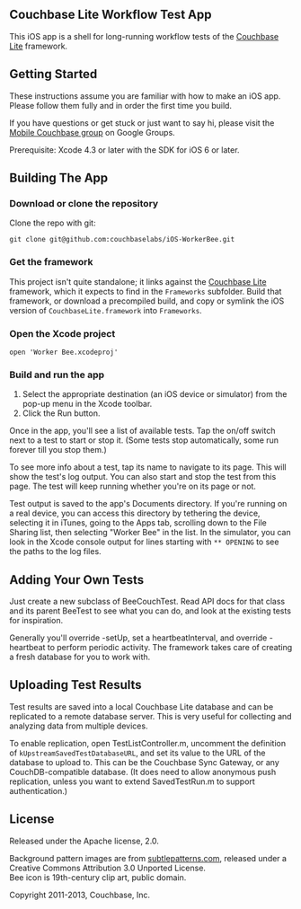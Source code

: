 ## Couchbase Lite Workflow Test App

This iOS app is a shell for long-running workflow tests of the [Couchbase Lite][1] framework.

## Getting Started

These instructions assume you are familiar with how to make an iOS app. Please follow them fully and in order the first time you build.

If you have questions or get stuck or just want to say hi, please visit the [Mobile Couchbase group][4] on Google Groups.

Prerequisite: Xcode 4.3 or later with the SDK for iOS 6 or later.

## Building The App

### Download or clone the repository

Clone the repo with git:

    git clone git@github.com:couchbaselabs/iOS-WorkerBee.git

### Get the framework

This project isn't quite standalone; it links against the [Couchbase Lite][1] framework, which it expects to find in the `Frameworks` subfolder. Build that framework, or download a precompiled build, and copy or symlink the iOS version of `CouchbaseLite.framework` into `Frameworks`.

### Open the Xcode project

    open 'Worker Bee.xcodeproj'

### Build and run the app

1. Select the appropriate destination (an iOS device or simulator) from the pop-up menu in the Xcode toolbar.
2. Click the Run button.

Once in the app, you'll see a list of available tests. Tap the on/off switch next to a test to start or stop it. (Some tests stop automatically, some run forever till you stop them.)

To see more info about a test, tap its name to navigate to its page. This will show the test's log output. You can also start and stop the test from this page. The test will keep running whether you're on its page or not.

Test output is saved to the app's Documents directory. If you're running on a real device, you can access this directory by tethering the device, selecting it in iTunes, going to the Apps tab, scrolling down to the File Sharing list, then selecting "Worker Bee" in the list. In the simulator, you can look in the Xcode console output for lines starting with `** OPENING` to see the paths to the log files.

## Adding Your Own Tests

Just create a new subclass of BeeCouchTest. Read API docs for that class and its parent BeeTest to see what you can do, and look at the existing tests for inspiration. 

Generally you'll override -setUp, set a heartbeatInterval, and override -heartbeat to perform periodic activity. The framework takes care of creating a fresh database for you to work with.

## Uploading Test Results

Test results are saved into a local Couchbase Lite database and can be replicated to a remote database server. This is very useful for collecting and analyzing data from multiple devices.

To enable replication, open TestListController.m, uncomment the definition of `kUpstreamSavedTestDatabaseURL`, and set its value to the URL of the database to upload to. This can be the Couchbase Sync Gateway, or any CouchDB-compatible database. (It does need to allow anonymous push replication, unless you want to extend SavedTestRun.m to support authentication.)

## License

Released under the Apache license, 2.0.

Background pattern images are from [subtlepatterns.com][9], released under a Creative Commons Attribution 3.0 Unported License.  
Bee icon is 19th-century clip art, public domain.

Copyright 2011-2013, Couchbase, Inc.


[1]: https://github.com/couchbase/Couchbase-Lite-iOS
[4]: https://groups.google.com/group/mobile-couchbase
[9]: http://subtlepatterns.com/
